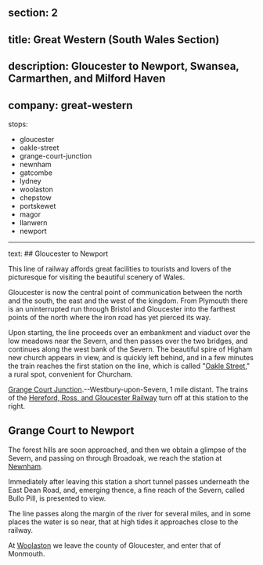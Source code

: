 section: 2
----
title: Great Western (South Wales Section)
----
description: Gloucester to Newport, Swansea, Carmarthen, and Milford Haven
----
company: great-western
----
stops:
- gloucester
- oakle-street
- grange-court-junction
- newnham
- gatcombe
- lydney
- woolaston
- chepstow
- portskewet
- magor
- llanwern
- newport
----
text: ## Gloucester to Newport

This line of railway affords great facilities to tourists and lovers of the picturesque for visiting the beautiful scenery of Wales.

Gloucester is now the central point of communication between the north and the south, the east and the west of the kingdom. From Plymouth there is an uninterrupted run through Bristol and Gloucester into the farthest points of the north where the iron road has yet pierced its way.

Upon starting, the line proceeds over an embankment and viaduct over the low meadows near the Severn, and then passes over the two bridges, and continues along the west bank of the Severn. The beautiful spire of Higham new church appears in view, and is quickly left behind, and in a few minutes the train reaches the first station on the line, which is called "[Oakle Street](/stations/oakle-street)," a rural spot, convenient for Churcham.

[Grange Court Junction](/stations/grange-court-junction).--Westbury-upon-Severn, 1 mile distant. The trains of the [Hereford, Ross, and Gloucester Railway](/routes/gloucester-to-ross-and-hereford) turn off at this station to the right.

## Grange Court to Newport
The forest hills are soon approached, and then we obtain a glimpse of the Severn, and passing on through Broadoak, we reach the station at [Newnham](/stations/newnham).

Immediately after leaving this station a short tunnel passes underneath the East Dean Road, and, emerging thence, a fine reach of the Severn, called Bullo Pill, is presented to view.

The line passes along the margin of the river for several miles, and in some places the water is so near, that at high tides it approaches close to the railway.

At [Woolaston](/stations/woolaston) we leave the county of Gloucester, and enter that of Monmouth.
